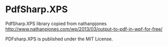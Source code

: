 PdfSharp.XPS
============

PdfSharp.XPS library copied from  nathanpjones http://www.nathanpjones.com/wp/2013/03/output-to-pdf-in-wpf-for-free/

PDFsharp.XPS is published under the MIT License.
